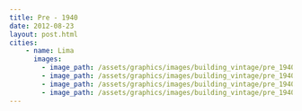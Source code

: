 ```yaml
---
title: Pre - 1940
date: 2012-08-23
layout: post.html
cities:
    - name: Lima
      images:
        - image_path: /assets/graphics/images/building_vintage/pre_1940_01.png
        - image_path: /assets/graphics/images/building_vintage/pre_1940_02.png
        - image_path: /assets/graphics/images/building_vintage/pre_1940_03.png
        - image_path: /assets/graphics/images/building_vintage/pre_1940_04.png
---
```



